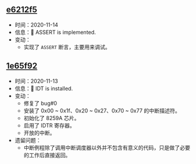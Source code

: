 ## [e6212f5](https://github.com/ADD-SP/MiniOS/commit/e6212f5aedcaf1c0c9411a1b4141bd44585dc16c)

* 时间：2020-11-14
* 信息：:triangular_flag_on_post: ASSERT is implemented.
* 变动：
    * 实现了 `ASSERT` 断言，主要用来调试。



## [1e65f92](https://github.com/ADD-SP/MiniOS/commit/1e65f9244b1e11d915aed745c6373d90dd079500)

* 时间：2020-11-13
* 信息：:triangular_flag_on_post: IDT is installed.
* 变动：
    * 修复了 bug#0
    * 安装了 0x00 ~ 0x1f、0x20 ~ 0x27、0x70 ~ 0x77 的中断描述符。
    * 初始化了 8259A 芯片。
    * 启用了 IDTR 寄存器。
    * 开放的中断。
* 遗留问题：
    * 中断例程除了调用中断调度器以外并不包含有意义的代码，只是做了必要的工作后直接返回。